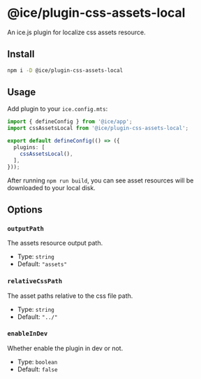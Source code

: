 # @ice/plugin-css-assets-local

An ice.js plugin for localize css assets resource.

## Install

```bash
npm i -D @ice/plugin-css-assets-local
```

## Usage

Add plugin to your `ice.config.mts`:

```ts title="ice.config.mts"
import { defineConfig } from '@ice/app';
import cssAssetsLocal from '@ice/plugin-css-assets-local';

export default defineConfig(() => ({
  plugins: [
    cssAssetsLocal(),
  ],
}));
```

After running `npm run build`, you can see asset resources will be downloaded to your local disk.

## Options

### `outputPath`

The assets resource output path.

- Type: `string`
- Default: `"assets"`

### `relativeCssPath`

The asset paths relative to the css file path.

- Type: `string`
- Default: `"../"`

### `enableInDev`

Whether enable the plugin in dev or not.

- Type: `boolean`
- Default: `false`
